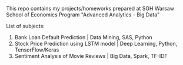 This repo contains my projects/homeworks prepared at SGH Warsaw School of Economics Program "Advanced Analytics - Big Data"

List of subjects:
1. Bank Loan Default Prediction | Data Mining, SAS, Python
2. Stock Price Prediction using LSTM model | Deep Learning, Python, TensorFlow/Keras
3. Sentiment Analysis of Movie Reviews  | Big Data, Spark, TF-IDF
